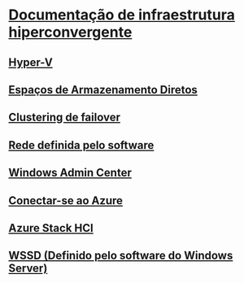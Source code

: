 # [Documentação de infraestrutura hiperconvergente](index.yml)
## [Hyper-V](../virtualization/hyper-v/index.md)
## [Espaços de Armazenamento Diretos](../storage/storage-spaces/storage-spaces-direct-overview.md)
## [Clustering de failover](../failover-clustering/failover-clustering-overview.md)
## [Rede definida pelo software](https://docs.microsoft.com/windows-server/networking/sdn/)
## [Windows Admin Center](../manage/windows-admin-center/overview.md)
## [Conectar-se ao Azure](../azure-hybrid-services/index.md)
## [Azure Stack HCI](https://docs.microsoft.com/azure-stack/operator/azure-stack-hci-overview)
## [WSSD (Definido pelo software do Windows Server)](https://www.microsoft.com/cloud-platform/software-defined-datacenter)
